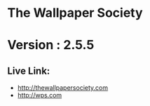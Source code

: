 # The Wallpaper Society

# Version : 2.5.5

## Live Link:

- http://thewallpapersociety.com
- http://wps.com
